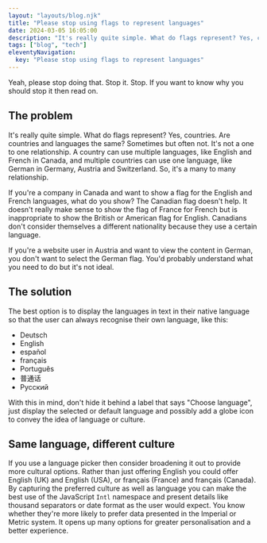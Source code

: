 ```yaml
---
layout: "layouts/blog.njk"
title: "Please stop using flags to represent languages"
date: 2024-03-05 16:05:00
description: "It's really quite simple. What do flags represent? Yes, countries. Are countries and languages the same? Sometimes but often not."
tags: ["blog", "tech"]
eleventyNavigation:
  key: "Please stop using flags to represent languages"
---
```


Yeah, please stop doing that. Stop it. Stop. If you want to know why you should stop it then read on.

## The problem

It's really quite simple. What do flags represent? Yes, countries. Are countries and languages the same? Sometimes but often not. It's not a one to one relationship. A country can use multiple languages, like English and French in Canada, and multiple countries can use one language, like German in Germany, Austria and Switzerland. So, it's a many to many relationship.

If you're a company in Canada and want to show a flag for the English and French languages, what do you show? The Canadian flag doesn't help. It doesn't really make sense to show the flag of France for French but is inappropriate to show the British or American flag for English. Canadians don't consider themselves a different nationality because they use a certain language.

If you're a website user in Austria and want to view the content in German, you don't want to select the German flag. You'd probably understand what you need to do but it's not ideal.

## The solution

The best option is to display the languages in text in their native language so that the user can always recognise their own language, like this:

- Deutsch
- English
- español
- français
- Português
- 普通话
- Русский

With this in mind, don't hide it behind a label that says "Choose language", just display the selected or default language and possibly add a globe icon to convey the idea of language or culture.

## Same language, different culture

If you use a language picker then consider broadening it out to provide more cultural options. Rather than just offering English you could offer English (UK) and English (USA), or français (France) and français (Canada). By capturing the preferred culture as well as language you can make the best use of the JavaScript `Intl` namespace and present details like thousand separators or date format as the user would expect. You know whether they're more likely to prefer data presented in the Imperial or Metric system. It opens up many options for greater personalisation and a better experience.
